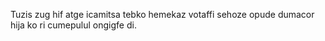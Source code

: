 Tuzis zug hif atge icamitsa tebko hemekaz votaffi sehoze opude dumacor hija ko ri cumepulul ongigfe di.